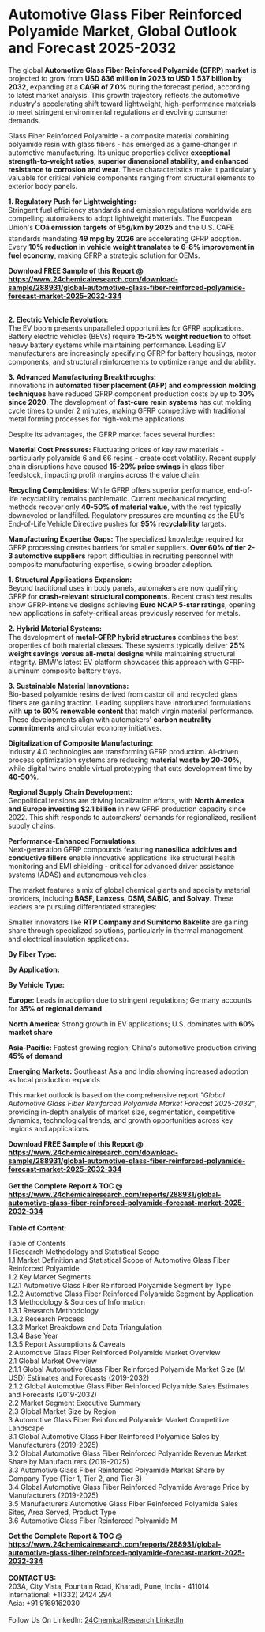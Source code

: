 <h1>Automotive Glass Fiber Reinforced Polyamide Market, Global Outlook and Forecast 2025-2032</h1><p>The global <strong>Automotive Glass Fiber Reinforced Polyamide (GFRP) market</strong> is projected to grow from <strong>USD 836 million in 2023 to USD 1.537 billion by 2032</strong>, expanding at a <strong>CAGR of 7.0%</strong> during the forecast period, according to latest market analysis. This growth trajectory reflects the automotive industry's accelerating shift toward lightweight, high-performance materials to meet stringent environmental regulations and evolving consumer demands.</p><p>Glass Fiber Reinforced Polyamide - a composite material combining polyamide resin with glass fibers - has emerged as a game-changer in automotive manufacturing. Its unique properties deliver <strong>exceptional strength-to-weight ratios, superior dimensional stability, and enhanced resistance to corrosion and wear</strong>. These characteristics make it particularly valuable for critical vehicle components ranging from structural elements to exterior body panels.</p><p><strong>1. Regulatory Push for Lightweighting:</strong><br>
Stringent fuel efficiency standards and emission regulations worldwide are compelling automakers to adopt lightweight materials. The European Union's <strong>COâ emission targets of 95g/km by 2025</strong> and the U.S. CAFE standards mandating <strong>49 mpg by 2026</strong> are accelerating GFRP adoption. Every <strong>10% reduction in vehicle weight translates to 6-8% improvement in fuel economy</strong>, making GFRP a strategic solution for OEMs.</p><div><b>Download FREE Sample of this Report @ 
            <a href="https://www.24chemicalresearch.com/download-sample/288931/global-automotive-glass-fiber-reinforced-polyamide-forecast-market-2025-2032-334">
            https://www.24chemicalresearch.com/download-sample/288931/global-automotive-glass-fiber-reinforced-polyamide-forecast-market-2025-2032-334</a></b></div><br><p><strong>2. Electric Vehicle Revolution:</strong><br>
The EV boom presents unparalleled opportunities for GFRP applications. Battery electric vehicles (BEVs) require <strong>15-25% weight reduction</strong> to offset heavy battery systems while maintaining performance. Leading EV manufacturers are increasingly specifying GFRP for battery housings, motor components, and structural reinforcements to optimize range and durability.</p><p><strong>3. Advanced Manufacturing Breakthroughs:</strong><br>
Innovations in <strong>automated fiber placement (AFP) and compression molding techniques</strong> have reduced GFRP component production costs by up to <strong>30% since 2020</strong>. The development of <strong>fast-cure resin systems</strong> has cut molding cycle times to under 2 minutes, making GFRP competitive with traditional metal forming processes for high-volume applications.</p><p>Despite its advantages, the GFRP market faces several hurdles:</p><p><strong>Material Cost Pressures:</strong> Fluctuating prices of key raw materials - particularly polyamide 6 and 66 resins - create cost volatility. Recent supply chain disruptions have caused <strong>15-20% price swings</strong> in glass fiber feedstock, impacting profit margins across the value chain.</p><p><strong>Recycling Complexities:</strong> While GFRP offers superior performance, end-of-life recyclability remains problematic. Current mechanical recycling methods recover only <strong>40-50% of material value</strong>, with the rest typically downcycled or landfilled. Regulatory pressures are mounting as the EU's End-of-Life Vehicle Directive pushes for <strong>95% recyclability</strong> targets.</p><p><strong>Manufacturing Expertise Gaps:</strong> The specialized knowledge required for GFRP processing creates barriers for smaller suppliers. <strong>Over 60% of tier 2-3 automotive suppliers</strong> report difficulties in recruiting personnel with composite manufacturing expertise, slowing broader adoption.</p><p><strong>1. Structural Applications Expansion:</strong><br>
Beyond traditional uses in body panels, automakers are now qualifying GFRP for <strong>crash-relevant structural components</strong>. Recent crash test results show GFRP-intensive designs achieving <strong>Euro NCAP 5-star ratings</strong>, opening new applications in safety-critical areas previously reserved for metals.</p><p><strong>2. Hybrid Material Systems:</strong><br>
The development of <strong>metal-GFRP hybrid structures</strong> combines the best properties of both material classes. These systems typically deliver <strong>25% weight savings versus all-metal designs</strong> while maintaining structural integrity. BMW's latest EV platform showcases this approach with GFRP-aluminum composite battery trays.</p><p><strong>3. Sustainable Material Innovations:</strong><br>
Bio-based polyamide resins derived from castor oil and recycled glass fibers are gaining traction. Leading suppliers have introduced formulations with <strong>up to 60% renewable content</strong> that match virgin material performance. These developments align with automakers' <strong>carbon neutrality commitments</strong> and circular economy initiatives.</p><p><strong>Digitalization of Composite Manufacturing:</strong><br>
    Industry 4.0 technologies are transforming GFRP production. AI-driven process optimization systems are reducing <strong>material waste by 20-30%</strong>, while digital twins enable virtual prototyping that cuts development time by <strong>40-50%</strong>.</p><p><strong>Regional Supply Chain Development:</strong><br>
    Geopolitical tensions are driving localization efforts, with <strong>North America and Europe investing $2.1 billion</strong> in new GFRP production capacity since 2022. This shift responds to automakers' demands for regionalized, resilient supply chains.</p><p><strong>Performance-Enhanced Formulations:</strong><br>
    Next-generation GFRP compounds featuring <strong>nanosilica additives and conductive fillers</strong> enable innovative applications like structural health monitoring and EMI shielding - critical for advanced driver assistance systems (ADAS) and autonomous vehicles.</p><p>The market features a mix of global chemical giants and specialty material providers, including <strong>BASF, Lanxess, DSM, SABIC, and Solvay</strong>. These leaders are pursuing differentiated strategies:</p><p>Smaller innovators like <strong>RTP Company and Sumitomo Bakelite</strong> are gaining share through specialized solutions, particularly in thermal management and electrical insulation applications.</p><p><strong>By Fiber Type:</strong></p><p><strong>By Application:</strong></p><p><strong>By Vehicle Type:</strong></p><p><strong>Europe:</strong> Leads in adoption due to stringent regulations; Germany accounts for <strong>35% of regional demand</strong></p><p><strong>North America:</strong> Strong growth in EV applications; U.S. dominates with <strong>60% market share</strong></p><p><strong>Asia-Pacific:</strong> Fastest growing region; China's automotive production driving <strong>45% of demand</strong></p><p><strong>Emerging Markets:</strong> Southeast Asia and India showing increased adoption as local production expands</p><p>This market outlook is based on the comprehensive report <em>"Global Automotive Glass Fiber Reinforced Polyamide Market Forecast 2025-2032"</em>, providing in-depth analysis of market size, segmentation, competitive dynamics, technological trends, and growth opportunities across key regions and applications.</p><div><b>Download FREE Sample of this Report @ 
            <a href="https://www.24chemicalresearch.com/download-sample/288931/global-automotive-glass-fiber-reinforced-polyamide-forecast-market-2025-2032-334">
            https://www.24chemicalresearch.com/download-sample/288931/global-automotive-glass-fiber-reinforced-polyamide-forecast-market-2025-2032-334</a></b></div><br><div><b>Get the Complete Report & TOC @ 
            <a href="https://www.24chemicalresearch.com/reports/288931/global-automotive-glass-fiber-reinforced-polyamide-forecast-market-2025-2032-334">
            https://www.24chemicalresearch.com/reports/288931/global-automotive-glass-fiber-reinforced-polyamide-forecast-market-2025-2032-334</a></b></div><br>
            <b>Table of Content:</b><p>Table of Contents<br />
1 Research Methodology and Statistical Scope<br />
1.1 Market Definition and Statistical Scope of Automotive Glass Fiber Reinforced Polyamide<br />
1.2 Key Market Segments<br />
1.2.1 Automotive Glass Fiber Reinforced Polyamide Segment by Type<br />
1.2.2 Automotive Glass Fiber Reinforced Polyamide Segment by Application<br />
1.3 Methodology & Sources of Information<br />
1.3.1 Research Methodology<br />
1.3.2 Research Process<br />
1.3.3 Market Breakdown and Data Triangulation<br />
1.3.4 Base Year<br />
1.3.5 Report Assumptions & Caveats<br />
2 Automotive Glass Fiber Reinforced Polyamide Market Overview<br />
2.1 Global Market Overview<br />
2.1.1 Global Automotive Glass Fiber Reinforced Polyamide Market Size (M USD) Estimates and Forecasts (2019-2032)<br />
2.1.2 Global Automotive Glass Fiber Reinforced Polyamide Sales Estimates and Forecasts (2019-2032)<br />
2.2 Market Segment Executive Summary<br />
2.3 Global Market Size by Region<br />
3 Automotive Glass Fiber Reinforced Polyamide Market Competitive Landscape<br />
3.1 Global Automotive Glass Fiber Reinforced Polyamide Sales by Manufacturers (2019-2025)<br />
3.2 Global Automotive Glass Fiber Reinforced Polyamide Revenue Market Share by Manufacturers (2019-2025)<br />
3.3 Automotive Glass Fiber Reinforced Polyamide Market Share by Company Type (Tier 1, Tier 2, and Tier 3)<br />
3.4 Global Automotive Glass Fiber Reinforced Polyamide Average Price by Manufacturers (2019-2025)<br />
3.5 Manufacturers Automotive Glass Fiber Reinforced Polyamide Sales Sites, Area Served, Product Type<br />
3.6 Automotive Glass Fiber Reinforced Polyamide M</p><div><b>Get the Complete Report & TOC @ 
            <a href="https://www.24chemicalresearch.com/reports/288931/global-automotive-glass-fiber-reinforced-polyamide-forecast-market-2025-2032-334">
            https://www.24chemicalresearch.com/reports/288931/global-automotive-glass-fiber-reinforced-polyamide-forecast-market-2025-2032-334</a></b></div><br><b>CONTACT US:</b><br>
            203A, City Vista, Fountain Road, Kharadi, Pune, India - 411014<br>
            International: +1(332) 2424 294<br>
            Asia: +91 9169162030 <br><br>
            Follow Us On LinkedIn: <a href="https://www.linkedin.com/company/24chemicalresearch/">24ChemicalResearch LinkedIn</a>